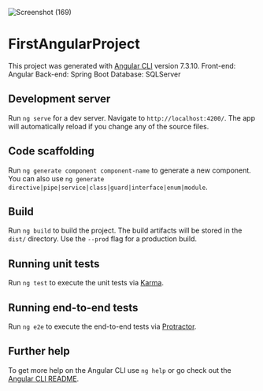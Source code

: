 ![Screenshot (169)](https://github.com/Rameen714/My-Portfolio-Website---Angular/assets/82565681/b1c5b51f-c74f-40ef-993c-64fc3edb18a2)



# FirstAngularProject

This project was generated with [Angular CLI](https://github.com/angular/angular-cli) version 7.3.10.
Front-end: Angular
Back-end: Spring Boot
Database: SQLServer


## Development server

Run `ng serve` for a dev server. Navigate to `http://localhost:4200/`. The app will automatically reload if you change any of the source files.

## Code scaffolding

Run `ng generate component component-name` to generate a new component. You can also use `ng generate directive|pipe|service|class|guard|interface|enum|module`.

## Build

Run `ng build` to build the project. The build artifacts will be stored in the `dist/` directory. Use the `--prod` flag for a production build.

## Running unit tests

Run `ng test` to execute the unit tests via [Karma](https://karma-runner.github.io).

## Running end-to-end tests

Run `ng e2e` to execute the end-to-end tests via [Protractor](http://www.protractortest.org/).

## Further help

To get more help on the Angular CLI use `ng help` or go check out the [Angular CLI README](https://github.com/angular/angular-cli/blob/master/README.md).
